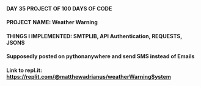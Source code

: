 #### DAY 35 PROJECT OF 100 DAYS OF CODE
#### PROJECT NAME: Weather Warning 
#### THINGS I IMPLEMENTED: SMTPLIB, API Authentication, REQUESTS, JSONS

#### Supposedly posted on pythonanywhere and send SMS instead of Emails

#### Link to repl.it: https://replit.com/@matthewadrianus/weatherWarningSystem